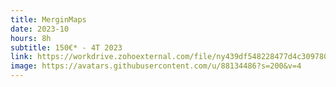 ```yaml
---
title: MerginMaps
date: 2023-10
hours: 8h
subtitle: 150€* - 4T 2023
link: https://workdrive.zohoexternal.com/file/ny439df548228477d4c309780925dbe87f77e
image: https://avatars.githubusercontent.com/u/88134486?s=200&v=4
---
```


